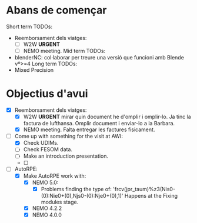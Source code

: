 # Abans de començar
Short term TODOs:
- Reemborsament dels viatges:
	- [ ] W2W **URGENT**
	- [ ] NEMO meeting.
Mid term TODOs:
- blenderNC: col·laborar per treure una versió que funcioni amb Blende vº>=4 
Long term TODOs:
- Mixed Precision

# Objectius d'avui

- [x] Reemborsament dels viatges:
	- [x] W2W **URGENT** mirar quin document he d'omplir i omplir-lo.
	      Ja tinc la factura de lufthansa. Omplir document i enviar-lo a la Barbara.
	- [x] NEMO meeting.
	      Falta entregar les factures fisicament.
- [ ] Come up with something for the visit at AWI:
	- [x] Check UDIMs.
	- [ ] Check FESOM data.
	- [ ] Make an introduction presentation.
	- [ ] 
- [ ] AutoRPE:
	- [x] Make AutoRPE work with:
		- [x] NEMO 5.0:
			- [x] Problems finding the type of: 'frcv(jpr_taum)%z3(Nis0-(0):Nie0+(0),Njs0-(0):Nje0+(0),1)'
		           Happens at the Fixing modules stage.
			      
		- [x] NEMO 4.2.2
		- [x] NEMO 4.0.0

